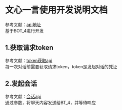 # 文心一言使用开发说明文档
参考文献：[api地址](https://cloud.baidu.com/doc/WENXINWORKSHOP/s/Nlks5zkzu)\
基于BOT_4进行开发
## 1.获取请求token
参考文献：[token获取api](https://cloud.baidu.com/doc/WENXINWORKSHOP/s/Ilkkrb0i5)\
每一次对话前需要获取请求token，token是发起对话的凭证
## 2.发起会话
参考文献：[会话api](https://cloud.baidu.com/doc/WENXINWORKSHOP/s/clntwmv7t)\
通过参数，将聊天内容发送给BT_4，并等待响应



